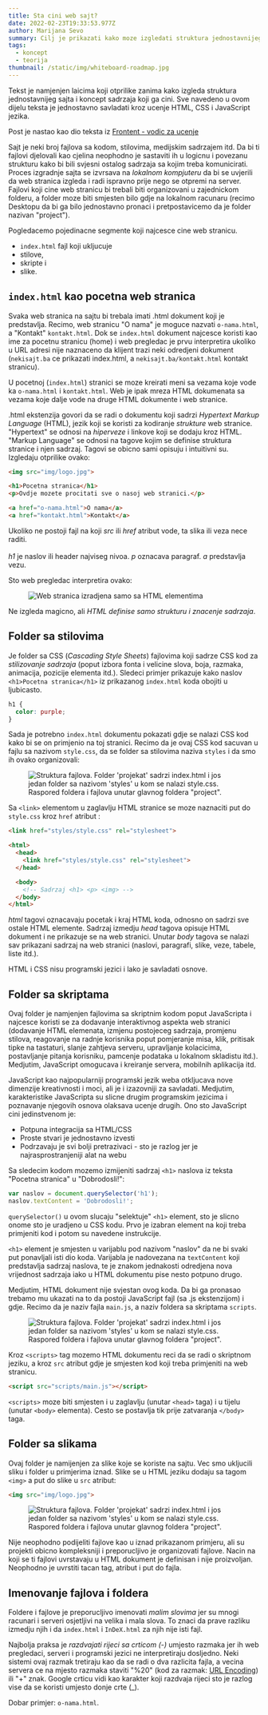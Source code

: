 ```yaml
---
title: Sta cini web sajt?
date: 2022-02-23T19:33:53.977Z
author: Marijana Sevo
summary: Cilj je prikazati kako moze izgledati struktura jednostavnijeg sajta i koncept sadrzaja koji ga cini (HTML, CSS, JS, slike, organizacija foldera i imenovanje fajlova).
tags:
  - koncept
  - teorija
thumbnail: /static/img/whiteboard-roadmap.jpg
---
```


Tekst je namjenjen laicima koji otprilike zanima kako izgleda struktura jednostavnijeg sajta i koncept sadrzaja koji ga cini. Sve navedeno u ovom dijelu teksta je jednostavno savladati kroz ucenje HTML, CSS i JavaScript jezika.

<p class="tip right-tip" style="--span-row: 2;">Post je nastao kao dio teksta iz <a target="_blank" href="/posts/frontend-vodic-za-ucenje/">Frontent - vodic za ucenje</a></p>

Sajt je neki broj fajlova sa kodom, stilovima, medijskim sadrzajem itd. Da bi ti fajlovi djelovali kao cjelina neophodno je sastaviti ih u logicnu i povezanu strukturu kako bi bili svjesni ostalog sadrzaja sa kojim treba komunicirati. Proces izgradnje sajta se izvrsava na <i>lokalnom kompjuteru</i> da bi se uvjerili da web stranica izgleda i radi ispravno prije nego se otpremi na server.
Fajlovi koji cine web stranicu bi trebali biti organizovani u zajednickom folderu, a folder moze biti smjesten bilo gdje na lokalnom racunaru (recimo Desktopu da bi ga bilo jednostavno pronaci i pretpostavicemo da je folder nazivan "project").

Pogledacemo pojedinacne segmente koji najcesce cine web stranicu.  

+ <span>`index.html` fajl koji ukljucuje</span> 
+ stilove,
+ skripte i
+ slike.

## `index.html` kao pocetna web stranica

Svaka web stranica na sajtu bi trebala imati .html dokument koji je predstavlja. Recimo, web stranicu "O nama" je moguce nazvati `o-nama.html`, a "Kontakt" `kontakt.html`. Dok se `index.html` dokument najcesce koristi kao ime za pocetnu stranicu (home) i web pregledac je prvu interpretira ukoliko u URL adresi nije naznaceno da klijent trazi neki odredjeni dokument (`nekisajt.ba` ce prikazati index.html, a `nekisajt.ba/kontakt.html` kontakt stranicu).

U pocetnoj (`index.html`) stranici se moze kreirati meni sa vezama koje vode ka `o-nama.html` i `kontakt.html`. Web je ipak mreza HTML dokumenata sa vezama koje dalje vode na druge HTML dokumente i web stranice.

.html ekstenzija govori da se radi o dokumentu koji sadrzi <i>Hypertext Markup Language</i> (HTML), jezik koji se koristi za kodiranje <i>strukture</i> web stranice. "Hypertext" se odnosi na <i>hiperveze</i> i linkove koji se dodaju kroz HTML. "Markup Language" se odnosi na tagove kojim se definise struktura stranice i njen sadrzaj. Tagovi se obicno sami opisuju i intuitivni su. Izgledaju otprilike ovako:

```html
<img src="img/logo.jpg">

<h1>Pocetna stranica</h1>
<p>Ovdje mozete procitati sve o nasoj web stranici.</p>

<a href="o-nama.html">O nama</a>
<a href="kontakt.html">Kontakt</a>
```

<p class="tip right-tip" style="--span-row: 2;">
  Ukoliko ne postoji fajl na koji <i>src</i> ili <i>href</i> atribut vode, ta slika ili veza nece raditi.<br><br>
  <i>h1</i> je naslov ili header najviseg nivoa. <i>p</i> oznacava paragraf. <i>a</i> predstavlja vezu.
</p> 

Sto web pregledac interpretira ovako:

<figure style="max-width: 400px;">
<img src="/static/img/html-osnove.jpg" alt="Web stranica izradjena samo sa HTML elementima">  
 <!-- <figcaption>Web stranica izradjena samo sa HTML elementima.</figcaption> -->
</figure>

<p class="tip right-tip" style="--span-row: 2;">Ne izgleda magicno, ali <i>HTML definise samo strukturu i znacenje sadrzaja</i>.</p>

## Folder sa stilovima

Je folder sa CSS (<i>Cascading Style Sheets</i>) fajlovima koji sadrze CSS kod za <i>stilizovanje sadrzaja</i> (poput izbora fonta i velicine slova, boja, razmaka, animacija, pozicije elementa itd.). Sledeci primjer prikazuje kako naslov `<h1>Pocetna stranica</h1>` iz prikazanog `index.html` koda obojiti u ljubicasto. 

```css
h1 {
  color: purple;
}
```

Sada je potrebno `index.html` dokumentu pokazati gdje se nalazi CSS kod kako bi se on primjenio na toj stranici. Recimo da je ovaj CSS kod sacuvan u fajlu sa nazivom `style.css`, da se folder sa stilovima naziva `styles` i da smo ih ovako organizovali:

<figure style="max-width: 400px;">
  <img src="/static/img/struktura-1.png" alt="Struktura fajlova. Folder 'projekat' sadrzi index.html i jos jedan folder sa nazivom 'styles' u kom se nalazi style.css."> 
 <figcaption>Raspored foldera i fajlova unutar glavnog foldera "project".</figcaption>
</figure>

Sa `<link>` elementom u zaglavlju HTML stranice se moze naznaciti put do `style.css` kroz `href` atribut :

```html
<link href="styles/style.css" rel="stylesheet">
```

```html
<html>
  <head>
    <link href="styles/style.css" rel="stylesheet">
  </head>

  <body>
    <!-- Sadrzaj <h1> <p> <img> -->
  </body>
</html>
```

<p class="tip right-tip" style="--span-row: 2;">
  <i>html</i> tagovi oznacavaju pocetak i kraj HTML koda, odnosno on sadrzi sve ostale HTML elemente.
  Sadrzaj izmedju <i>head</i> tagova opisuje HTML dokument i ne prikazuje se na web stranici.
  Unutar <i>body</i> tagova se nalazi sav prikazani sadrzaj na web stranici (naslovi, paragrafi, slike, veze, tabele, liste itd.).
</p> 

HTML i CSS nisu programski jezici i lako je savladati osnove.

## Folder sa skriptama

Ovaj folder je namjenjen fajlovima sa skriptnim kodom poput JavaScripta i najcesce koristi se za dodavanje interaktivnog aspekta web stranici (dodavanje HTML elemenata, izmjenu postojeceg sadrzaja, promjenu stilova, reagovanje na radnje korisnika poput pomjeranje misa, klik, pritisak tipke na tastaturi, slanje zahtjeva serveru, upravljanje kolacicima, postavljanje pitanja korisniku, pamcenje podataka u lokalnom skladistu itd.). Medjutim, JavaScript omogucava i kreiranje servera, mobilnih aplikacija itd.

JavaScript kao najpopularniji programski jezik weba otkljucava nove dimenzije kreativnosti i moci, ali je i izazovniji za savladati. Medjutim, karakteristike JavaScripta su slicne drugim programskim jezicima i poznavanje njegovih osnova olaksava ucenje drugih. Ono sto JavaScript cini jedinstvenom je:

+ Potpuna integracija sa HTML/CSS
+ Proste stvari je jednostavno izvesti
+ Podrzavaju je svi bolji pretrazivaci - sto je razlog jer je najrasprostranjeniji alat na webu

Sa sledecim kodom mozemo izmijeniti sadrzaj `<h1>` naslova iz teksta "Pocetna stranica" u "Dobrodosli!": 

```js
var naslov = document.querySelector('h1');
naslov.textContent = 'Dobrodosli!';
```

`querySelector()` u ovom slucaju "selektuje" `<h1>` element, sto je slicno onome sto je uradjeno u CSS kodu. Prvo je izabran element na koji treba primjeniti kod i potom su navedene instrukcije. 

`<h1>` element je smjesten u varijablu pod nazivom "naslov" da ne bi svaki put ponavljali isti dio koda. Varijabla je nadovezana na `textContent` koji predstavlja sadrzaj naslova, te je znakom jednakosti odredjena nova vrijednost sadrzaja iako u HTML dokumentu pise nesto potpuno drugo.

Medjutim, HTML dokument nije svjestan ovog koda. Da bi ga pronasao trebamo mu ukazati na to da postoji JavaScript fajl (sa .js ekstenzijom) i gdje. Recimo da je naziv fajla `main.js`, a naziv foldera sa skriptama `scripts`. 

<figure style="max-width: 400px;">
  <img src="/static/img/struktura-2.png" alt="Struktura fajlova. Folder 'projekat' sadrzi index.html i jos jedan folder sa nazivom 'styles' u kom se nalazi style.css."> 
 <figcaption>Raspored foldera i fajlova unutar glavnog foldera "project".</figcaption>
</figure>

Kroz `<scripts>` tag mozemo HTML dokumentu reci da se radi o skriptnom jeziku, a kroz `src` atribut gdje je smjesten kod koji treba primjeniti na web stranicu. 

```html
<script src="scripts/main.js"></script>
```
`<scripts>` moze biti smjesten i u zaglavlju (unutar `<head>` taga) i u tijelu (unutar `<body>` elementa). Cesto se postavlja tik prije zatvaranja `</body>` taga.

## Folder sa slikama

Ovaj folder je namijenjen za slike koje se koriste na sajtu. Vec smo ukljucili sliku i folder u primjerima iznad. Slike se u HTML jeziku dodaju sa tagom `<img>` a put do slike u `src` atribut:

```html
<img src="img/logo.jpg">
```

<figure style="max-width: 400px;">
  <img src="/static/img/struktura-3.png" alt="Struktura fajlova. Folder 'projekat' sadrzi index.html i jos jedan folder sa nazivom 'styles' u kom se nalazi style.css."> 
 <figcaption>Raspored foldera i fajlova unutar glavnog foldera "project".</figcaption>
</figure>

Nije neophodno podijeliti fajlove kao u iznad prikazanom primjeru, ali su projekti obicno kompleksniji i preporucljivo je organizovati fajlove. Nacin na koji se ti fajlovi uvrstavaju u HTML dokument je definisan i nije proizvoljan. Neophodno je uvrstiti tacan tag, atribut i put do fajla. 

## Imenovanje fajlova i foldera

Foldere i fajlove je preporucljivo imenovati <i>malim slovima</i> jer su mnogi racunari i serveri osjetljivi na velika i mala slova. To znaci da prave razliku izmedju njih i da `index.html` i `InDeX.html` za njih nije isti fajl.

Najbolja praksa je <i>razdvajati rijeci sa crticom (-)</i> umjesto razmaka jer ih web pregledaci, serveri i programski jezici ne interpretiraju dosljedno. Neki sistemi ovaj razmak tretiraju kao da se radi o dva razlicita fajla, a vecina servera ce na mjesto razmaka staviti "%20" (kod za razmak: <a target="_blank" href="https://www.w3schools.com/tags/ref_urlencode.asp">URL Encoding</a>) ili "+" znak. Google crticu vidi kao karakter koji razdvaja rijeci sto je razlog vise da se koristi umjesto donje crte (_).

Dobar primjer: `o-nama.html`.

<!-- ## Dodatni izvori -->
